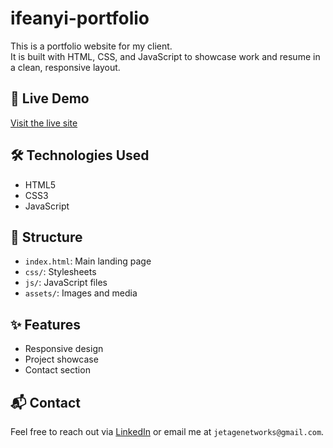 # ifeanyi-portfolio

This is a portfolio website for my client.  
It is built with HTML, CSS, and JavaScript to showcase work and resume in a clean, responsive layout.

## 🔗 Live Demo
[Visit the live site](https://Ifefr-codes.github.io/ifeanyi-portfolio)

## 🛠️ Technologies Used
- HTML5
- CSS3
- JavaScript

## 📁 Structure
- `index.html`: Main landing page
- `css/`: Stylesheets
- `js/`: JavaScript files
- `assets/`: Images and media

## ✨ Features
- Responsive design
- Project showcase
- Contact section

## 📬 Contact
Feel free to reach out via [LinkedIn](https://www.linkedin.com/in/ifeanyi-izuegbunam-042741331) or email me at `jetagenetworks@gmail.com`.
